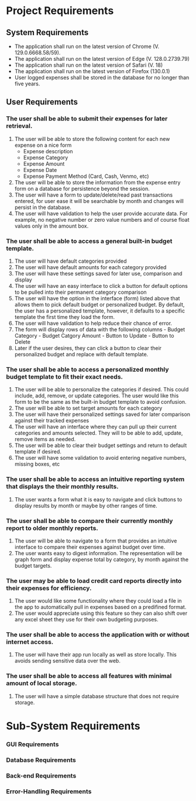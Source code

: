 # Project Requirements

## System Requirements
- The application shall run on the latest version of Chrome (V. 129.0.6668.58/59).
- The application shall run on the latest version of Edge (V. 128.0.2739.79)
- The application shall run on the latest version of Safari (V. 18)
- The application shall run on the latest version of Firefox (130.0.1)
- User logged expenses shall be stored in the database for no longer than five years.

## User Requirements

### The user shall be able to submit their expenses for later retrieval.
  1. The user will be able to store the following content for each new expense on a nice form
     - Expense description
     - Expense Category
     - Expense Amount
     - Expense Date
     - Expense Payment Method (Card, Cash, Venmo, etc)
  2. The user will be able to store the information from the expense entry form on a database for persistence beyond the session.
  3. The user will have a form to update/delete/read past transactions entered, for user ease it will be searchable by month and changes will persist in the database.
  4. The user will have validation to help the user provide accurate data. For example, no negative number or zero value numbers and of course float values only in the amount box.

### The user shall be able to access a general built-in budget template.
  1. The user will have default categories provided
  2. The user will have default amounts for each category provided
  3. The user will have these settings saved for later use, comparison and display
  4. The user will have an easy interface to click a button for default options to be pulled into their permanent category comparison
  5. The user will have the option in the interface (form) listed above that allows them to pick default budget or personalized budget. By default, the user has a personalized template, however, it defaults to a specific template the first time they load the form. 
  6. The user will have validation to help reduce their chance of error.
  7. The form will display rows of data with the following columns
    - Budget Category
    - Budget Catgory Amount
    - Button to Update
    - Button to Delete
  8. Later if the user desires, they can click a button to clear their personalized budget and replace with default template.  
  
### The user shall be able to access a personalized monthly budget template to fit their exact needs.
  1. The user will be able to personalize the categories if desired. This could include, add, remove, or update categories. The user would like this form to be the same as the built-in budget template to avoid confusion.
  2. The user will be able to set target amounts for each category
  3. The user will have their personalized settings saved for later comparison against their tracked expenses
  4. The user will have an interface where they can pull up their current categories and amounts selected. They will to be able to add, update, remove items as needed.
  5. The user will be able to clear their budget settings and return to default template if desired.
  6. The user will have some validation to avoid entering negative numbers, missing boxes, etc

### The user shall be able to access an intuitive reporting system that displays the their monthly results.
  1. The user wants a form what it is easy to navigate and click buttons to display results by month or maybe by other ranges of time. 

### The user shall be able to compare their currently monthly report to older monthly reports.
  1. The user will be able to navigate to a form that provides an intuitive interface to compare their expenses against budget over time.
  2. The user wants easy to digest information. The representation will be graph form and display expense total by category, by month against the budget targets.

### The user may be able to load credit card reports directly into their expenses for efficiency.
  1. The user would like some functionality where they could load a file in the app to automatically pull in expenses based on a predifined format.
  2. The user would appreciate using this feature so they can also shift over any excel sheet they use for their own budgeting purposes.

### The user shall be able to access the application with or without internet access.
  1. The user will have their app run locally as well as store locally. This avoids sending sensitive data over the web.

### The user shall be able to access all features with minimal amount of local storage.
  1. The user will have a simple database structure that does not require storage.

# Sub-System Requirements

### GUI Requirements

### Database Requirements

### Back-end Requirements

### Error-Handling Requirements

